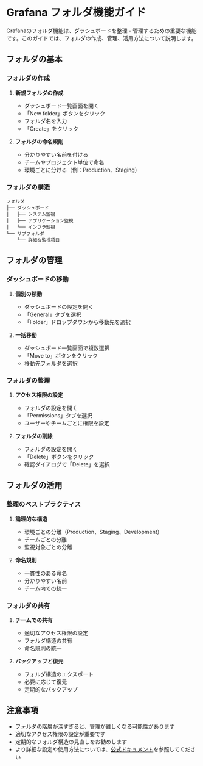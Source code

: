 # Grafana フォルダ機能ガイド

Grafanaのフォルダ機能は、ダッシュボードを整理・管理するための重要な機能です。このガイドでは、フォルダの作成、管理、活用方法について説明します。

## フォルダの基本

### フォルダの作成

1. **新規フォルダの作成**
   - ダッシュボード一覧画面を開く
   - 「New folder」ボタンをクリック
   - フォルダ名を入力
   - 「Create」をクリック

2. **フォルダの命名規則**
   - 分かりやすい名前を付ける
   - チームやプロジェクト単位で命名
   - 環境ごとに分ける（例：Production、Staging）

### フォルダの構造

```
フォルダ
├── ダッシュボード
│   ├── システム監視
│   ├── アプリケーション監視
│   └── インフラ監視
└── サブフォルダ
    └── 詳細な監視項目
```

## フォルダの管理

### ダッシュボードの移動

1. **個別の移動**
   - ダッシュボードの設定を開く
   - 「General」タブを選択
   - 「Folder」ドロップダウンから移動先を選択

2. **一括移動**
   - ダッシュボード一覧画面で複数選択
   - 「Move to」ボタンをクリック
   - 移動先フォルダを選択

### フォルダの整理

1. **アクセス権限の設定**
   - フォルダの設定を開く
   - 「Permissions」タブを選択
   - ユーザーやチームごとに権限を設定

2. **フォルダの削除**
   - フォルダの設定を開く
   - 「Delete」ボタンをクリック
   - 確認ダイアログで「Delete」を選択

## フォルダの活用

### 整理のベストプラクティス

1. **論理的な構造**
   - 環境ごとの分離（Production、Staging、Development）
   - チームごとの分離
   - 監視対象ごとの分離

2. **命名規則**
   - 一貫性のある命名
   - 分かりやすい名前
   - チーム内での統一

### フォルダの共有

1. **チームでの共有**
   - 適切なアクセス権限の設定
   - フォルダ構造の共有
   - 命名規則の統一

2. **バックアップと復元**
   - フォルダ構造のエクスポート
   - 必要に応じて復元
   - 定期的なバックアップ

## 注意事項

- フォルダの階層が深すぎると、管理が難しくなる可能性があります
- 適切なアクセス権限の設定が重要です
- 定期的なフォルダ構造の見直しをお勧めします
- より詳細な設定や使用方法については、[公式ドキュメント](https://grafana.com/docs/grafana/latest/dashboards/manage-dashboards/)を参照してください 
